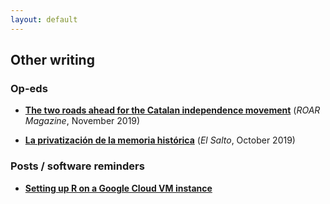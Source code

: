 ```yaml
---
layout: default
---
```


## Other writing

### Op-eds

- [**The two roads ahead for the Catalan independence movement**](https://roarmag.org/essays/two-roads-catalan-independence-movement/) (*ROAR Magazine*, November 2019)

- [**La privatización de la memoria histórica**](https://www.elsaltodiario.com/laplaza/privatizacion-memoria-historica) (*El Salto*, October 2019)

### Posts / software reminders

- [**Setting up R on a Google Cloud VM instance**](./posts/R_google_cloud.md)
